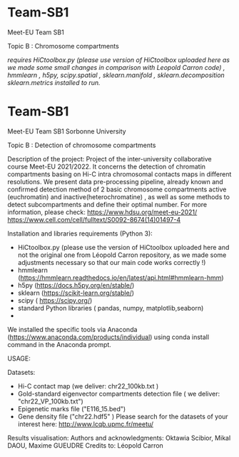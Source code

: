 # Team-SB1

Meet-EU Team SB1

Topic B : Chromosome compartments

*requires HiCtoolbox.py (please use version of HiCtoolbox uploaded here as we made some small changes in comparison with Leopold Carron code)  , hmmlearn , h5py, scipy.spatial , sklearn.manifold , sklearn.decomposition sklearn.metrics installed to run.*

# Team-SB1

Meet-EU Team SB1 Sorbonne University

Topic B : Detection of chromosome compartments

Description of the project: Project of the inter-university collaborative course Meet-EU
2021/2022. It concerns the detection of chromatin compartments basing on Hi-C intra
chromosomal contacts maps in different resolutions. We present data pre-processing
pipeline, already known and confirmed detection method of 2 basic chromosome
compartments active (euchromatin) and inactive(heterochromatine) , as well as some
methods to detect subcompartments and define their optimal number. For more information,
please check:
https://www.hdsu.org/meet-eu-2021/
https://www.cell.com/cell/fulltext/S0092-8674(14)01497-4


Installation and libraries requirements (Python 3):
- HiCtoolbox.py (please use the version of HiCtoolbox uploaded here and not the original
one from Léopold Carron repository, as we made some adjustments necessary so that our
main code works correctly !)
- hmmlearn (https://hmmlearn.readthedocs.io/en/latest/api.html#hmmlearn-hmm)
- h5py (https://docs.h5py.org/en/stable/)
- sklearn (https://scikit-learn.org/stable/)
- scipy ( https://scipy.org/)
- standard Python libraries ( pandas, numpy, matplotlib,seaborn)
- 
We installed the specific tools via Anaconda (https://www.anaconda.com/products/individual)
using conda install command in the Anaconda prompt.

USAGE:

Datasets:
- Hi-C contact map (we deliver: chr22_100kb.txt )
- Gold-standard eigenvector compartments detection file ( we deliver: "chr22_VP_100kb.txt")
- Epigenetic marks file ("E116_15.bed")
- Gene density file ("chr22.hdf5" )
Please search for the datasets of your interest here: http://www.lcqb.upmc.fr/meetu/

Results visualisation:
Authors and acknowledgments:
Oktawia Scibior, Mikal DAOU, Maxime GUEUDRE
Credits to: Léopold Carron
